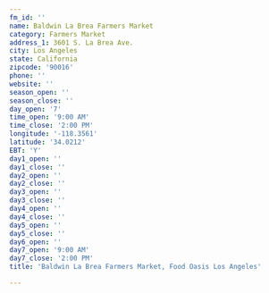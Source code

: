 ```yaml
---
fm_id: ''
name: Baldwin La Brea Farmers Market
category: Farmers Market
address_1: 3601 S. La Brea Ave.
city: Los Angeles
state: California
zipcode: '90016'
phone: ''
website: ''
season_open: ''
season_close: ''
day_open: '7'
time_open: '9:00 AM'
time_close: '2:00 PM'
longitude: '-118.3561'
latitude: '34.0212'
EBT: 'Y'
day1_open: ''
day1_close: ''
day2_open: ''
day2_close: ''
day3_open: ''
day3_close: ''
day4_open: ''
day4_close: ''
day5_open: ''
day5_close: ''
day6_open: ''
day7_open: '9:00 AM'
day7_close: '2:00 PM'
title: 'Baldwin La Brea Farmers Market, Food Oasis Los Angeles'

---
```

